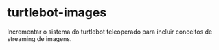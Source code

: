 # turtlebot-images
Incrementar o sistema do turtlebot teleoperado para incluir conceitos de streaming de imagens.

